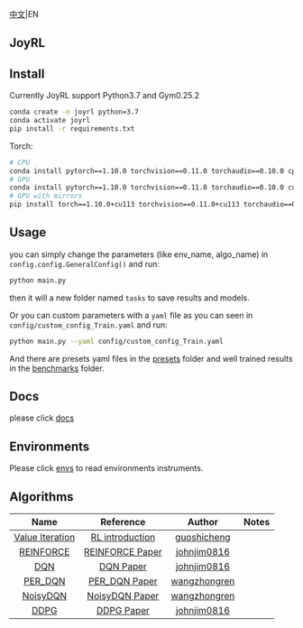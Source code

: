 [中文](./README_cn.md)|EN

## JoyRL

## Install

Currently JoyRL support Python3.7 and Gym0.25.2

```bash
conda create -n joyrl python=3.7
conda activate joyrl
pip install -r requirements.txt
```
Torch:

```bash
# CPU
conda install pytorch==1.10.0 torchvision==0.11.0 torchaudio==0.10.0 cpuonly -c pytorch
# GPU
conda install pytorch==1.10.0 torchvision==0.11.0 torchaudio==0.10.0 cudatoolkit=11.3 -c pytorch -c conda-forge
# GPU with mirrors
pip install torch==1.10.0+cu113 torchvision==0.11.0+cu113 torchaudio==0.10.0 --extra-index-url https://download.pytorch.org/whl/cu113
```
## Usage

you can simply change the parameters (like env_name, algo_name) in `config.config.GeneralConfig()` and run:
```bash
python main.py
```
then it will a new folder named `tasks` to save results and models.

Or you can custom parameters with a `yaml` file as you can seen in  `config/custom_config_Train.yaml` and run:
```bash
python main.py --yaml config/custom_config_Train.yaml
```
And there are presets yaml files in the [presets](./presets/) folder and well trained results in the [benchmarks](./benchmarks/) folder.

## Docs

please click [docs](./docs/README.md)

## Environments

Please click [envs](./envs/README.md) to read environments instruments.

## Algorithms

|       Name       |                          Reference                           |                    Author                     | Notes |
| :--------------: | :----------------------------------------------------------: | :-------------------------------------------: | :---: |
| [Value Iteration](./algos/VI/) | [RL introduction](https://web.stanford.edu/class/psych209/Readings/SuttonBartoIPRLBook2ndEd.pdf) | [guoshicheng](https://github.com/gsc579) |  |
| [REINFORCE](./algos/REINFORCE/) | [REINFORCE Paper](http://www.cs.toronto.edu/~tingwuwang/REINFORCE.pdf) | [johnjim0816](https://github.com/johnjim0816) |       |
| [DQN](./algos/DQN/) | [DQN Paper](https://www.cs.toronto.edu/~vmnih/docs/dqn.pdf) | [johnjim0816](https://github.com/johnjim0816) |       |
| [PER_DQN](./algos/PER_DQN/) | [PER_DQN Paper](https://arxiv.org/pdf/1511.05952) | [wangzhongren](https://github.com/wangzhongren-code) |       |
| [NoisyDQN](./algos/NoisyDQN/) | [NoisyDQN Paper](https://arxiv.org/pdf/1706.10295.pdf) | [wangzhongren](https://github.com/wangzhongren-code) |       |
| [DDPG](./algos/DDPG/) | [DDPG Paper](https://arxiv.org/abs/1509.02971) | [johnjim0816](https://github.com/johnjim0816) |       |